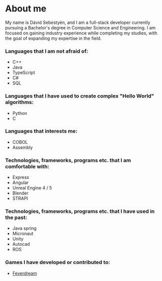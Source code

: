 # About me
My name is Dávid Sebestyén, and I am a full-stack developer currently pursuing a Bachelor's degree in Computer Science and Engineering. I am focused on gaining industry experience while completing my studies, with the goal of expanding my expertise in the field.

### Languages that I am not afraid of:
* C++
* Java
* TypeScript
* C#
* SQL

### Languages that I have used to create complex "Hello World" algorithms:
* Python
* C

### Languages that interests me:
* COBOL
* Assembly

### Technologies, frameworks, programs etc. that I am comfortable with:
* Express
* Angular
* Unreal Engine 4 / 5
* Blender
* STRAPI

### Technologies, frameworks, programs etc. that I have used in the past:
* Java spring
* Micronaut
* Unity
* Autocad
* ROS

### Games I have developed or contributed to:
* [Feverdream](https://gamejolt.com/games/feverdream/796453)
